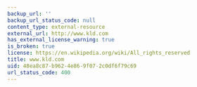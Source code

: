 ```yaml
---
backup_url: ''
backup_url_status_code: null
content_type: external-resource
external_url: http://www.kld.com
has_external_license_warning: true
is_broken: true
license: https://en.wikipedia.org/wiki/All_rights_reserved
title: www.kld.com
uid: 48ea8c87-b962-4e86-9f07-2c0df6f79c69
url_status_code: 400
---
```

